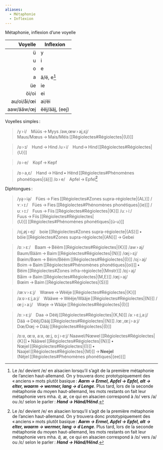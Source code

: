 ```yaml
---
aliases:
  - Métaphonie
  - Inflexion
---
```


Métaphonie, inflexion d’une voyelle

|     Voyelle | Inflexion      |
| ----------: | -------------- |
|           ü | y              |
|           u | i              |
|           o | e              |
|           a | ä/ë, e[^ahd]   |
|          üe | ie             |
|       öi/oi | ei             |
| au/oi/åi/œi | ai/ëi          |
|  aaw/ääw/œj | ëëj/ääj, (eej) |

Voyelles simples :

> /y › i/　Müüs → Myys
> /aw,œw › aj,ɛj/　Maus/Mœus → Mais/Mëis [[Régiolectes#Régiolectes|{U}]]

> /ʊ › ɪ/　Hund → Hind
> /u › i/　Hund→ Hind [[Régiolectes#Régiolectes|{U}]]

> /o › e/　Kopf → Kepf

> /ɒ › a,ɛ/　Hand → Händ • Hënd [[Régiolectes#Phénomènes phonétiques|{ä}]]
> /ɒ › e/　Apfel → Epfel[^ahd]

Diphtongues :

> /yə̯ › iə̯/　Fües → Fies [[Régiolectes#Zones supra-régiolecte|{AL}]]
> /ʏː › ɪː/　Fües → Fies [[Régiolectes#Phénomènes phonétiques|{ie}]]
> /ʊː › ɪː/　Fuus → Fiis [[Régiolectes#Régiolectes|{K}]]
> /uː › iː/　Fuus → Fiis [[Régiolectes#Régiolectes|{U}]] [[Régiolectes#Phénomènes phonétiques|{ù-u}]] 

> /oj,øj › ej/　boie [[Régiolectes#Zones supra-régiolecte|{AS}]] • böie [[Régiolectes#Zones supra-régiolecte|{AN}]] → Gebei

> /ɒː › ɛː/　Baam → Bëëm [[Régiolectes#Régiolectes|{K}]]
> /aw › aj/　Baum/Bääm → Baim [[Régiolectes#Régiolectes|{N}]]
> /œj › ɛj/　Bœim/Bœm → Bëim/Bëëm [[Régiolectes#Régiolectes|{İ}]]
> /oj › aj/　Boim → Baim [[Régiolectes#Phénomènes phonétiques|{oi}]] • Bëim [[Régiolectes#Zones infra-régiolecte|{Mnstr}]] 
> /ɒj › aj/　Båim → Baim [[Régiolectes#Régiolectes|{M,E}]]
> /œj › aj/　Bœim → Baim [[Régiolectes#Régiolectes|{S}]]

> /œːv › ɛːj/　Wœwe → Wëëje [[Régiolectes#Régiolectes|{K}]]
> /aːʋ › ɛːj,aːj/　Wääwe → Wëëje/Wääje [[Régiolectes#Régiolectes|{N}]]
> /œːj › aːj/　Wœje → Wääje [[Régiolectes#Régiolectes|{İ}]]

> /ɒː › ɛːj/　Daa → Dëëj [[Régiolectes#Régiolectes|{K,N}]]
> /aː › ɛːj,aːj/　Dää → Dëëj/Dääj [[Régiolectes#Régiolectes|{N}]]
> /œː,œːj › aːj/　Dœ/Dœj → Dääj [[Régiolectes#Régiolectes|{İ}]] 

> /ɒːʋ, œːʋ, aːʋ, œːj, ɒːj › eːj/
> Naawel/Nœwel [[Régiolectes#Régiolectes|{K}]] • Nääwel [[Régiolectes#Régiolectes|{N}]] • Nœjel [[Régiolectes#Régiolectes|{İ}]] • Naajel [[Régiolectes#Régiolectes|{M}]] → **Neejel** (Nêjel [[Régiolectes#Phénomènes phonétiques|{ee)}]]

[^ahd]: Le /ɒ/ devient /e/ en alsacien lorsqu’il s’agit de la première métaphonie de l’ancien haut-allemand. On y trouvera donc prototypiquement des « anciens » mots plutôt basique : ***Aarm → Ermel, Apfel → Epfel, alt → elter, waarm → wermer, lang → d Lenge***.
Plus tard, lors de la seconde métaphonie du moyen haut-allemand, les mots restants on fait leur métaphonie vers mha. _ä, æ,_ ce qui en alsacien correspond à /ɒ/ vers /a/ ou /ɛ/ selon le parler : ***Hand → Händ/Hënd***.
